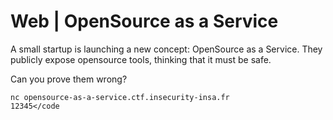# Web | OpenSource as a Service

A small startup is launching a new concept: OpenSource as a Service. They publicly expose opensource tools, thinking that it must be safe.

Can you prove them wrong?

<code>nc opensource-as-a-service.ctf.insecurity-insa.fr 12345</code
